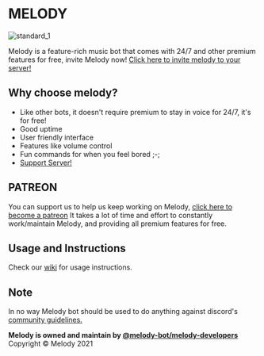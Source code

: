 # MELODY

![standard_1](https://user-images.githubusercontent.com/68998452/122642127-76fa2700-d126-11eb-8b27-f5e3af9e8c65.gif)

Melody is a feature-rich music bot that comes with 24/7 and other premium features for free, invite Melody now!
[Click here to invite melody to your server!](https://discord.com/oauth2/authorize?client_id=809283972513267752&permissions=2218257472&scope=bot%20applications.comands)

## Why choose melody?

- Like other bots, it doesn't require premium to stay in voice for 24/7, it's for free!
- Good uptime
- User friendly interface
- Features like volume control
- Fun commands for when you feel bored ;-;
- [Support Server!](https://discord.gg/QfZdQynYbg)

## PATREON

You can support us to help us keep working on Melody, [click here to become a patreon](https://patreon.com/noneedofit)
It takes a lot of time and effort to constantly work/maintain Melody,
and providing all premium features for free.

## Usage and Instructions

Check our [wiki](https://github.com/melody-bot/Melody/wiki) for usage instructions.

## Note

In no way Melody bot should be used to do anything against discord's [community guidelines.](https://www.discord.com/guidelines)

**Melody is owned and maintain by [@melody-bot/melody-developers](https://github.com/orgs/melody-bot/teams/melody-developers)**
Copyright © Melody 2021
